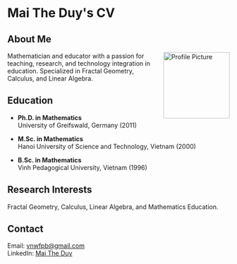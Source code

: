 # Mai The Duy's CV

## About Me
<p align="left">
  <img src="https://example.com/profile.jpg" alt="Profile Picture" width="150" align="right" style="margin-left: 20px;">
  Mathematician and educator with a passion for teaching, research, and technology integration in education. Specialized in Fractal Geometry, Calculus, and Linear Algebra.
</p>

## Education
- **Ph.D. in Mathematics**  
  University of Greifswald, Germany (2011)

- **M.Sc. in Mathematics**  
  Hanoi University of Science and Technology, Vietnam (2000)

- **B.Sc. in Mathematics**  
  Vinh Pedagogical University, Vietnam (1996)

## Research Interests
Fractal Geometry, Calculus, Linear Algebra, and Mathematics Education.

## Contact
Email: [vnwfpb@gmail.com](mailto:vnwfpb@gmail.com)  
LinkedIn: [Mai The Duy](https://www.linkedin.com/in/mai-the-duy-365695157/)
